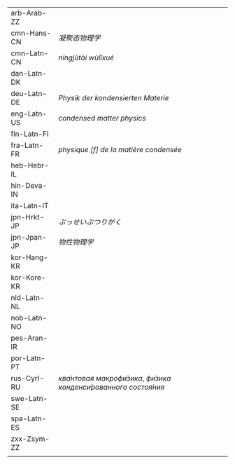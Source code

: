 | | |
|-|-|
| arb-Arab-ZZ |  |
| cmn-Hans-CN | _凝聚态物理学_ |
| cmn-Latn-CN | _níngjùtài wùlǐxué_ |
| dan-Latn-DK |  |
| deu-Latn-DE | _Physik der kondensierten Materie_ |
| eng-Latn-US | _condensed matter physics_ |
| fin-Latn-FI |  |
| fra-Latn-FR | _physique [f] de la matière condensée_ |
| heb-Hebr-IL |  |
| hin-Deva-IN |  |
| ita-Latn-IT |  |
| jpn-Hrkt-JP | _ぶっせいぶつりがく_ |
| jpn-Jpan-JP | _物性物理学_ |
| kor-Hang-KR |  |
| kor-Kore-KR |  |
| nld-Latn-NL |  |
| nob-Latn-NO |  |
| pes-Aran-IR |  |
| por-Latn-PT |  |
| rus-Cyrl-RU | _ква́нтовая макрофи́зика_, _фи́зика конденси́рованного состоя́ния_ |
| swe-Latn-SE |  |
| spa-Latn-ES |  |
| zxx-Zsym-ZZ |  |
|  |  |
